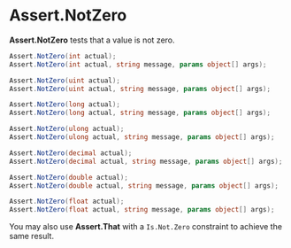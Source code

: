 # Assert.NotZero


**Assert.NotZero** tests that a value is not zero.

```csharp
Assert.NotZero(int actual);
Assert.NotZero(int actual, string message, params object[] args);

Assert.NotZero(uint actual);
Assert.NotZero(uint actual, string message, params object[] args);

Assert.NotZero(long actual);
Assert.NotZero(long actual, string message, params object[] args);

Assert.NotZero(ulong actual);
Assert.NotZero(ulong actual, string message, params object[] args);

Assert.NotZero(decimal actual);
Assert.NotZero(decimal actual, string message, params object[] args);

Assert.NotZero(double actual);
Assert.NotZero(double actual, string message, params object[] args);

Assert.NotZero(float actual);
Assert.NotZero(float actual, string message, params object[] args);
```

You may also use **Assert.That** with a `Is.Not.Zero` constraint to achieve the
same result.
